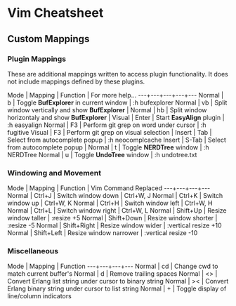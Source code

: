 # Vim Cheatsheet

## Custom Mappings

### Plugin Mappings

These are additional mappings written to access plugin functionality. It does not include mappings defined by these plugins.

Mode   | Mapping          | Function | For more help...
---+---+---+---+---
Normal | <leader>b        | Toggle **BufExplorer** in current window | :h bufexplorer
Normal | <leader>vb       | Split window vertically and show **BufExplorer** |
Normal | <leader>hb       | Split window horizontaly and show **BufExplorer** |
Visual | Enter            | Start **EasyAlign** plugin | :h easyalign
Normal | F3               | Perform git grep on word under cursor | :h fugitive
Visual | F3               | Perform git grep on visual selection |
Insert | Tab              | Select from autocomplete popup | :h neocomplcache
Insert | S-Tab            | Select from autocomplete popup |
Normal | <leader>t        | Toggle **NERDTree** window | :h NERDTree
Normal | <leader>u        | Toggle **UndoTree** window | :h undotree.txt

### Windowing and Movement

Mode   | Mapping     | Function               | Vim Command Replaced
---+---+---+---
Normal | Ctrl+J      | Switch window down     | Ctrl+W, J
Normal | Ctrl+K      | Switch window up       | Ctrl+W, K
Normal | Ctrl+H      | Switch window left     | Ctrl+W, H
Normal | Ctrl+L      | Switch window right    | Ctrl+W, L
Normal | Shift+Up    | Resize window taller   | :resize +5<CR>
Normal | Shift+Down  | Resize window shorter  | :resize -5<CR>
Normal | Shift+Right | Resize window wider    | :vertical resize +10<CR>
Normal | Shift+Left  | Resize window narrower | :vertical resize -10<CR>

### Miscellaneous

Mode   | Mapping          | Function
---+---+---+---
Normal | <leader>cd       | Change cwd to match current buffer's
Normal | <leader>d<space> | Remove trailing spaces
Normal | <>               | Convert Erlang list string under cursor to binary string
Normal | ><               | Convert Erlang binary string under cursor to list string
Normal | +                | Toggle display of line/column indicators
